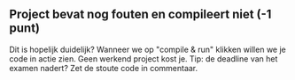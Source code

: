 ##	Project bevat nog fouten en compileert niet (-1 punt)

Dit is hopelijk duidelijk? Wanneer we op "compile & run" klikken willen we je code in actie zien. Geen werkend project kost je. 
Tip: de deadline van het examen nadert? Zet de stoute code in commentaar.